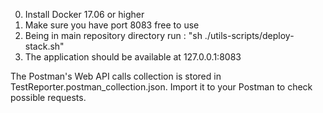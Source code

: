 0. Install Docker 17.06 or higher
1. Make sure you have port 8083 free to use
2. Being in main repository directory run : "sh ./utils-scripts/deploy-stack.sh"
3. The application should be available at 127.0.0.1:8083

The Postman's Web API calls collection is stored in TestReporter.postman_collection.json. Import it to your Postman to check possible requests.
